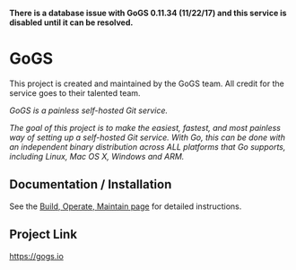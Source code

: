 **There is a database issue with GoGS 0.11.34 (11/22/17) and this service is disabled until it can be resolved.**

# GoGS
This project is created and maintained by the GoGS team. All credit for the service goes to their talented team.

_GoGS is a painless self-hosted Git service._

_The goal of this project is to make the easiest, fastest, and most painless way of setting up a self-hosted Git service. With Go, this can be done with an independent binary distribution across ALL platforms that Go supports, including Linux, Mac OS X, Windows and ARM._

## Documentation / Installation
See the [Build, Operate, Maintain page](build_operate_maintain.md) for detailed instructions.  

## Project Link
https://gogs.io
